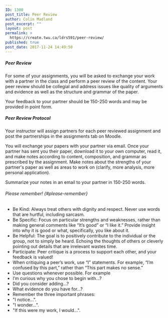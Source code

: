 ```yaml
---
ID: 1300
post_title: Peer Review
author: Colin Madland
post_excerpt: ""
layout: post
permalink: >
  https://create.twu.ca/ldrs591/peer-review/
published: true
post_date: 2017-11-24 14:49:50
---
```

##### Peer Review

For some of your assignments, you will be asked to exchange your work with a partner in the class and perform a peer review of the content. Your peer review should be collegial and address issues like quality of arguments and evidence as well as the structure and grammar of the paper.

Your feedback to your partner should be 150-250 words and may be provided in point form.

##### **Peer Review Protocol**

Your instructor will assign partners for each peer reviewed assignment and post the partnerships in the assignments tab on Moodle.

You will exchange your papers with your partner via email. Once your partner has sent you their paper, download it to your own computer, read it, and make notes according to content, composition, and grammar as prescribed by the assignment. Make notes about the strengths of your partner's paper as well as areas to work on (clarify, more analysis, more personal application).

Summarize your notes in an email to your partner in 150-250 words.

###### Please remember! {#please-remember}

* Be Kind: Always treat others with dignity and respect. Never use words that are hurtful, including sarcasm.
* Be Specific: Focus on particular strengths and weaknesses, rather than making general comments like “It’s good” or “I like it.” Provide insight into why it is good or what, specifically, you like about it.
* Be Helpful: The goal is to positively contribute to the individual or the group, not to simply be heard. Echoing the thoughts of others or cleverly pointing out details that are irrelevant wastes time.
* Participate: Peer critique is a process to support each other, and your feedback is valued!
* When critiquing a peer’s work, use “I” statements. For example, “I’m confused by this part,” rather than “This part makes no sense.”
* Use questions whenever possible. For example
* I’m curious why you chose to begin with…?
* Did you consider adding…?
* What evidence do you have for...?
* Remember the three important phrases:
* "I notice...".
* "I wonder...".
* "If this were my work, I would...".